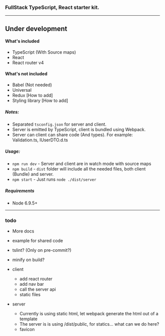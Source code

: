 ### FullStack TypeScript, React starter kit.

---

## Under development


#### What's included
* TypeScript (With Source maps)
* React
* React router v4


#### What's not included
* Babel (Not needed)
* Universal
* Redux [How to add]
* Styling library [How to add]

##### Notes:
* Separated `tsconfig.json` for server and client.
* Server is emitted by TypeScript, client is bundled using Webpack.
* Server can client can share code (And types). For example: Validation.ts, IUserDTO.d.ts

##### Usage:
* `npm run dev` - Server and client are in watch mode with source maps
* `npm build` - `dist` folder will include all the needed files, both client (Bundle) and server.
* `npm start` - Just runs `node ./dist/server`  

##### Requirements
* Node 6.9.5+




---
### todo
* More docs
* example for shared code
* tslint? (Only on pre-commit?)
* minify on build?
 
* client
  * add react router
  * add nav bar
  * call the server api
  * static files  
  
* server
  * Currently is using static html, let webpack generate the html out of a template
  * The server is is using /dist/public, for statics... what can we do here?
  * favicon
